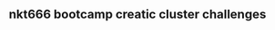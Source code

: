 <html>
<header>
  <link rel=StyleSheet href="https://nkt666.github.io/nkt666.bootcamp.github.io/css/styles.retrohack.css">
<title>nkt666 bootcamp creatic cluster challenges</title>
<body>
<h2>nkt666 bootcamp creatic cluster challenges</h2>
</body>
</html>
